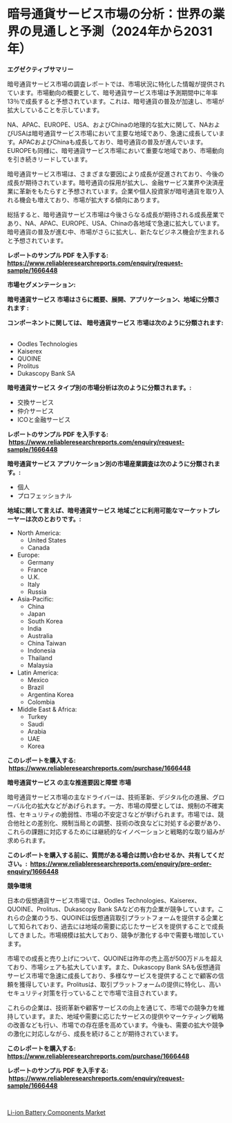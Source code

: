 <p><h1>暗号通貨サービス市場の分析：世界の業界の見通しと予測（2024年から2031年）</h1></p><p><strong>エグゼクティブサマリー</strong></p>
<p><p>暗号通貨サービス市場の調査レポートでは、市場状況に特化した情報が提供されています。市場動向の概要として、暗号通貨サービス市場は予測期間中に年率13％で成長すると予想されています。これは、暗号通貨の普及が加速し、市場が拡大していることを示しています。</p><p>NA、APAC、EUROPE、USA、およびChinaの地理的な拡大に関して、NAおよびUSAは暗号通貨サービス市場において主要な地域であり、急速に成長しています。APACおよびChinaも成長しており、暗号通貨の普及が進んでいます。EUROPEも同様に、暗号通貨サービス市場において重要な地域であり、市場動向を引き続きリードしています。</p><p>暗号通貨サービス市場は、さまざまな要因により成長が促進されており、今後の成長が期待されています。暗号通貨の採用が拡大し、金融サービス業界や決済産業に革新をもたらすと予想されています。企業や個人投資家が暗号通貨を取り入れる機会も増えており、市場が拡大する傾向にあります。</p><p>総括すると、暗号通貨サービス市場は今後さらなる成長が期待される成長産業であり、NA、APAC、EUROPE、USA、Chinaの各地域で急速に拡大しています。暗号通貨の普及が進む中、市場がさらに拡大し、新たなビジネス機会が生まれると予想されています。</p></p>
<p><strong>レポートのサンプル PDF を入手する: <a href="https://www.reliableresearchreports.com/enquiry/request-sample/1666448">https://www.reliableresearchreports.com/enquiry/request-sample/1666448</a></strong></p>
<p><strong>市場セグメンテーション:</strong></p>
<p><strong> 暗号通貨サービス 市場はさらに概要、展開、アプリケーション、地域に分類されます :</strong></p>
<p><strong>コンポーネントに関しては、 暗号通貨サービス 市場は次のように分類されます: &nbsp;</strong></p>
<p><ul><li>Oodles Technologies</li><li>Kaiserex</li><li>QUOINE</li><li>Prolitus</li><li>Dukascopy Bank SA</li></ul></p>
<p><strong> 暗号通貨サービス タイプ別の市場分析は次のように分類されます。:</strong></p>
<p><ul><li>交換サービス</li><li>仲介サービス</li><li>ICOと金融サービス</li></ul></p>
<p><strong>レポートのサンプル PDF を入手する: &nbsp;<a href="https://www.reliableresearchreports.com/enquiry/request-sample/1666448">https://www.reliableresearchreports.com/enquiry/request-sample/1666448</a></strong></p>
<p><strong> 暗号通貨サービス アプリケーション別の市場産業調査は次のように分類されます。:</strong></p>
<p><ul><li>個人</li><li>プロフェッショナル</li></ul></p>
<p><strong>地域に関して言えば、暗号通貨サービス 地域ごとに利用可能なマーケットプレーヤーは次のとおりです。:</strong></p>
<p><ul>
    <li>
        North America:
        <ul>
            <li>United States</li>
            <li>Canada</li>
        </ul>
    </li>
    <li>
        Europe:
        <ul>
            <li>Germany</li>
            <li>France</li>
            <li>U.K.</li>
            <li>Italy</li>
            <li>Russia</li>
        </ul>
    </li>
    <li>
        Asia-Pacific:
        <ul>
            <li>China</li>
            <li>Japan</li>
            <li>South Korea</li>
            <li>India</li>
            <li>Australia</li>
            <li>China Taiwan</li>
            <li>Indonesia</li>
            <li>Thailand</li>
            <li>Malaysia</li>
        </ul>
    </li>
    <li>
        Latin America:
        <ul>
            <li>Mexico</li>
            <li>Brazil</li>
            <li>Argentina Korea</li>
            <li>Colombia</li>
        </ul>
    </li>
    <li>
        Middle East & Africa:
        <ul>
            <li>Turkey</li>
            <li>Saudi</li>
            <li>Arabia</li>
            <li>UAE</li>
            <li>Korea</li>
        </ul>
    </li>
    </ul></p>
<p><strong>このレポートを購入する: &nbsp;<a href="https://www.reliableresearchreports.com/purchase/1666448">https://www.reliableresearchreports.com/purchase/1666448</a></strong></p>
<p><strong>暗号通貨サービス の主な推進要因と障壁 市場</strong></p>
<p><p>暗号通貨サービス市場の主なドライバーは、技術革新、デジタル化の進展、グローバル化の拡大などがあげられます。一方、市場の障壁としては、規制の不確実性、セキュリティの脆弱性、市場の不安定さなどが挙げられます。市場では、競合他社との差別化、規制当局との調整、技術の改良などに対処する必要があり、これらの課題に対応するためには継続的なイノベーションと戦略的な取り組みが求められます。</p></p>
<p><strong>このレポートを購入する前に、質問がある場合は問い合わせるか、共有してください。:&nbsp; <a href="https://www.reliableresearchreports.com/enquiry/pre-order-enquiry/1666448">https://www.reliableresearchreports.com/enquiry/pre-order-enquiry/1666448</a></strong></p>
<p><strong>競争環境</strong></p>
<p><p>日本の仮想通貨サービス市場では、Oodles Technologies、Kaiserex、QUOINE、Prolitus、Dukascopy Bank SAなどの有力企業が競争しています。これらの企業のうち、QUOINEは仮想通貨取引プラットフォームを提供する企業として知られており、過去には地域の需要に応じたサービスを提供することで成長してきました。市場規模は拡大しており、競争が激化する中で需要も増加しています。</p><p>市場での成長と売り上げについて、QUOINEは昨年の売上高が500万ドルを超えており、市場シェアも拡大しています。また、Dukascopy Bank SAも仮想通貨サービス市場で急速に成長しており、多様なサービスを提供することで顧客の信頼を獲得しています。Prolitusは、取引プラットフォームの提供に特化し、高いセキュリティ対策を行っていることで市場で注目されています。</p><p>これらの企業は、技術革新や顧客サービスの向上を通じて、市場での競争力を維持しています。また、地域や需要に応じたサービスの提供やマーケティング戦略の改善なども行い、市場での存在感を高めています。今後も、需要の拡大や競争の激化に対応しながら、成長を続けることが期待されています。</p></p>
<p><strong>このレポートを購入する: &nbsp; <a href="https://www.reliableresearchreports.com/purchase/1666448">https://www.reliableresearchreports.com/purchase/1666448</a></strong></p>
<p><strong>レポートのサンプル PDF を入手する: &nbsp;<a href="https://www.reliableresearchreports.com/enquiry/request-sample/1666448">https://www.reliableresearchreports.com/enquiry/request-sample/1666448</a></strong><strong></strong></p>
<p>&nbsp;</p>
<p><p><a href="https://github.com/Sinjinluong3e0awx2m195k76/Market-Research-Report-List-1/blob/main/li-ion-battery-components-market.md">Li-ion Battery Components Market</a></p></p>